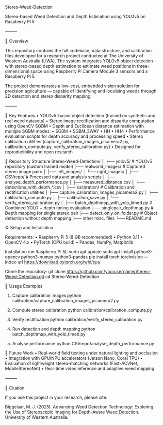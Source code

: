 Stereo-Weed-Detection

Stereo-based Weed Detection and Depth Estimation using YOLOv5 on Raspberry Pi 5

⸻

🌱 Overview

This repository contains the full codebase, data structure, and calibration files developed for a research project conducted at The University of Western Australia (UWA).
The system integrates YOLOv5 object detection with stereo-based depth estimation to estimate weed positions in three-dimensional space using Raspberry Pi Camera Module 3 sensors and a Raspberry Pi 5.

The project demonstrates a low-cost, embedded vision solution for precision agriculture — capable of identifying and localising weeds through 2D detection and stereo disparity mapping.

⸻

🧩 Key Features
	•	YOLOv5-based object detection (trained on synthetic and real weed datasets)
	•	Stereo image rectification and disparity computation using OpenCV SGBM
	•	Depth and Euclidean distance estimation with multiple SGBM modes:
	•	SGBM
	•	SGBM_3WAY
	•	HH
	•	HH4
	•	 Performance evaluation scripts for depth accuracy and processing speed
	•	 Stereo calibration utilities (capture_calibration_images_picamera2.py, calibration_compute.py, verify_stereo_calibration.py)
	•	 Designed for reproducibility and open research
  
🧱 Repository Structure
  Stereo-Weed-Detection/
│
├── yolov5/                          # YOLOv5 repository (custom trained model)
├── realworld_images/                # Captured stereo image pairs
│   ├── left_images/
│   └── right_images/
│
├── CSVrepo/                         # Processed data and analysis scripts
│   ├── analyse_depth_performance.py
│   ├── measured_distance.csv
│   └── detections_with_depth_*.csv
│
├── calibration/                     # Calibration and rectification utilities
│   ├── capture_calibration_images_picamera2.py
│   ├── calibration_compute.py
│   ├── calibration_save.py
│   └── verify_stereo_calibration.py
│
├── batch_depthmap_with_yolo_timed.py  # Combined YOLO + depth timing evaluation
├── singlepair_depthmap.py              # Depth mapping for single stereo pair
├── detect_only_on_folder.py            # Object detection without depth mapping
├── other misc. files
└── README.md

⚙️ Setup and Installation

Requirements:
	•	Raspberry Pi 5 (8 GB recommended)
	•	Python 3.11
	•	OpenCV 4.x
	•	PyTorch (CPU build)
	•	Pandas, NumPy, Matplotlib

Installation (on Raspberry Pi 5):
sudo apt update
sudo apt install python3-opencv python3-numpy python3-pandas
pip install torch torchvision --index-url https://download.pytorch.org/whl/cpu

Clone the repository:
git clone https://github.com/yourusername/Stereo-Weed-Detection.git
cd Stereo-Weed-Detection

🧪 Usage Examples

1. Capture calibration images
   python calibration/capture_calibration_images_picamera2.py

2. Compute stereo calibration
   python calibration/calibration_compute.py

3. Verify rectification
   python calibration/verify_stereo_calibration.py

4. Run detection and depth mapping
   python batch_depthmap_with_yolo_timed.py

5. Analyse performance
   python CSVrepo/analyse_depth_performance.py

🚀 Future Work
	•	Real-world field testing under natural lighting and occlusion
	•	Integration with GPU/NPU accelerators (Jetson Nano, Coral TPU)
	•	Evaluation of lightweight stereo-matching networks (Fast-ACVNet, MobileStereoNet)
	•	Real-time video inference and adaptive weed mapping

⸻

🏫 Citation

If you use this project in your research, please cite:

Biggelaar, M. J. (2025). Advancing Weed Detection Technology: Exploring the Use of Stereoscopic Imaging for Depth-Aware Weed Detection. University of Western Australia.
